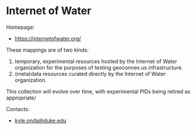 Internet of Water
===

Homepage:
* https://internetofwater.org/

These mappings are of two kinds:

1. temporary, experimental resources hosted by the Internet of Water organization for the purposes of testing geoconnex.us infrastructure. 
1. (meta)data resources curated directly by the Internet of Water organization. 

This collection will evolve over time, with experimental PIDs being retired as appropriate/



Contacts: 
* <kyle.onda@duke.edu>